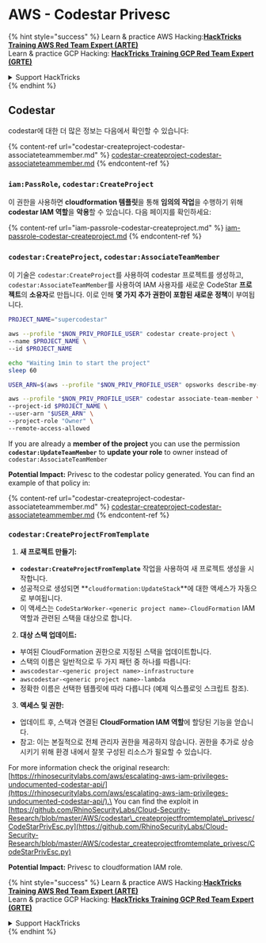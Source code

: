 # AWS - Codestar Privesc

{% hint style="success" %}
Learn & practice AWS Hacking:<img src="../../../../.gitbook/assets/image (1) (1) (1).png" alt="" data-size="line">[**HackTricks Training AWS Red Team Expert (ARTE)**](https://training.hacktricks.xyz/courses/arte)<img src="../../../../.gitbook/assets/image (1) (1) (1).png" alt="" data-size="line">\
Learn & practice GCP Hacking: <img src="../../../../.gitbook/assets/image (2).png" alt="" data-size="line">[**HackTricks Training GCP Red Team Expert (GRTE)**<img src="../../../../.gitbook/assets/image (2).png" alt="" data-size="line">](https://training.hacktricks.xyz/courses/grte)

<details>

<summary>Support HackTricks</summary>

* Check the [**subscription plans**](https://github.com/sponsors/carlospolop)!
* **Join the** 💬 [**Discord group**](https://discord.gg/hRep4RUj7f) or the [**telegram group**](https://t.me/peass) or **follow** us on **Twitter** 🐦 [**@hacktricks\_live**](https://twitter.com/hacktricks_live)**.**
* **Share hacking tricks by submitting PRs to the** [**HackTricks**](https://github.com/carlospolop/hacktricks) and [**HackTricks Cloud**](https://github.com/carlospolop/hacktricks-cloud) github repos.

</details>
{% endhint %}

## Codestar

codestar에 대한 더 많은 정보는 다음에서 확인할 수 있습니다:

{% content-ref url="codestar-createproject-codestar-associateteammember.md" %}
[codestar-createproject-codestar-associateteammember.md](codestar-createproject-codestar-associateteammember.md)
{% endcontent-ref %}

### `iam:PassRole`, `codestar:CreateProject`

이 권한을 사용하면 **cloudformation 템플릿**을 통해 **임의의 작업**을 수행하기 위해 **codestar IAM 역할**을 **악용**할 수 있습니다. 다음 페이지를 확인하세요:

{% content-ref url="iam-passrole-codestar-createproject.md" %}
[iam-passrole-codestar-createproject.md](iam-passrole-codestar-createproject.md)
{% endcontent-ref %}

### `codestar:CreateProject`, `codestar:AssociateTeamMember`

이 기술은 `codestar:CreateProject`를 사용하여 codestar 프로젝트를 생성하고, `codestar:AssociateTeamMember`를 사용하여 IAM 사용자를 새로운 CodeStar **프로젝트**의 **소유자**로 만듭니다. 이로 인해 **몇 가지 추가 권한이 포함된 새로운 정책**이 부여됩니다.
```bash
PROJECT_NAME="supercodestar"

aws --profile "$NON_PRIV_PROFILE_USER" codestar create-project \
--name $PROJECT_NAME \
--id $PROJECT_NAME

echo "Waiting 1min to start the project"
sleep 60

USER_ARN=$(aws --profile "$NON_PRIV_PROFILE_USER" opsworks describe-my-user-profile | jq .UserProfile.IamUserArn | tr -d '"')

aws --profile "$NON_PRIV_PROFILE_USER" codestar associate-team-member \
--project-id $PROJECT_NAME \
--user-arn "$USER_ARN" \
--project-role "Owner" \
--remote-access-allowed
```
If you are already a **member of the project** you can use the permission **`codestar:UpdateTeamMember`** to **update your role** to owner instead of `codestar:AssociateTeamMember`

**Potential Impact:** Privesc to the codestar policy generated. You can find an example of that policy in:

{% content-ref url="codestar-createproject-codestar-associateteammember.md" %}
[codestar-createproject-codestar-associateteammember.md](codestar-createproject-codestar-associateteammember.md)
{% endcontent-ref %}

### `codestar:CreateProjectFromTemplate`

1. **새 프로젝트 만들기:**
* **`codestar:CreateProjectFromTemplate`** 작업을 사용하여 새 프로젝트 생성을 시작합니다.
* 성공적으로 생성되면 **`cloudformation:UpdateStack`**에 대한 액세스가 자동으로 부여됩니다.
* 이 액세스는 `CodeStarWorker-<generic project name>-CloudFormation` IAM 역할과 관련된 스택을 대상으로 합니다.
2. **대상 스택 업데이트:**
* 부여된 CloudFormation 권한으로 지정된 스택을 업데이트합니다.
* 스택의 이름은 일반적으로 두 가지 패턴 중 하나를 따릅니다:
* `awscodestar-<generic project name>-infrastructure`
* `awscodestar-<generic project name>-lambda`
* 정확한 이름은 선택한 템플릿에 따라 다릅니다 (예제 익스플로잇 스크립트 참조).
3. **액세스 및 권한:**
* 업데이트 후, 스택과 연결된 **CloudFormation IAM 역할**에 할당된 기능을 얻습니다.
* 참고: 이는 본질적으로 전체 관리자 권한을 제공하지 않습니다. 권한을 추가로 상승시키기 위해 환경 내에서 잘못 구성된 리소스가 필요할 수 있습니다.

For more information check the original research: [https://rhinosecuritylabs.com/aws/escalating-aws-iam-privileges-undocumented-codestar-api/](https://rhinosecuritylabs.com/aws/escalating-aws-iam-privileges-undocumented-codestar-api/).\
You can find the exploit in [https://github.com/RhinoSecurityLabs/Cloud-Security-Research/blob/master/AWS/codestar\_createprojectfromtemplate\_privesc/CodeStarPrivEsc.py](https://github.com/RhinoSecurityLabs/Cloud-Security-Research/blob/master/AWS/codestar_createprojectfromtemplate_privesc/CodeStarPrivEsc.py)

**Potential Impact:** Privesc to cloudformation IAM role.

{% hint style="success" %}
Learn & practice AWS Hacking:<img src="../../../../.gitbook/assets/image (1) (1) (1).png" alt="" data-size="line">[**HackTricks Training AWS Red Team Expert (ARTE)**](https://training.hacktricks.xyz/courses/arte)<img src="../../../../.gitbook/assets/image (1) (1) (1).png" alt="" data-size="line">\
Learn & practice GCP Hacking: <img src="../../../../.gitbook/assets/image (2).png" alt="" data-size="line">[**HackTricks Training GCP Red Team Expert (GRTE)**<img src="../../../../.gitbook/assets/image (2).png" alt="" data-size="line">](https://training.hacktricks.xyz/courses/grte)

<details>

<summary>Support HackTricks</summary>

* Check the [**subscription plans**](https://github.com/sponsors/carlospolop)!
* **Join the** 💬 [**Discord group**](https://discord.gg/hRep4RUj7f) or the [**telegram group**](https://t.me/peass) or **follow** us on **Twitter** 🐦 [**@hacktricks\_live**](https://twitter.com/hacktricks_live)**.**
* **Share hacking tricks by submitting PRs to the** [**HackTricks**](https://github.com/carlospolop/hacktricks) and [**HackTricks Cloud**](https://github.com/carlospolop/hacktricks-cloud) github repos.

</details>
{% endhint %}
